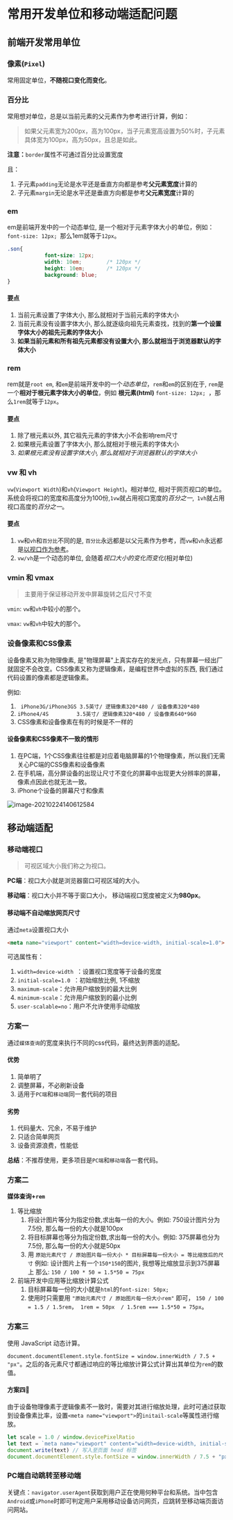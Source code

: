 # 常用开发单位和移动端适配问题

## 前端开发常用单位

### 像素(`Pixel`)

常用固定单位，**不随视口变化而变化**。

### 百分比

常用想对单位，总是以当前元素的父元素作为参考进行计算，例如：

> 如果父元素宽为200px，高为100px，当子元素宽高设置为50%时，子元素具体宽为100px，高为50px，且总是如此。

**注意：**`border`属性不可通过百分比设置宽度

且：

1. 子元素`padding`无论是水平还是垂直方向都是参考**父元素宽度**计算的
2. 子元素`margin`无论是水平还是垂直方向都是参考**父元素宽度**计算的

### em

em是前端开发中的一个动态单位, 是一个相对于元素字体大小的单位，例如：`font-size: 12px; `那么1em就等于`12px`。

```css
.son{
            font-size: 12px;
            width: 10em;		/* 120px */
            height: 10em;		/* 120px */
            background: blue;
}
```

#### 要点

1. 当前元素设置了字体大小, 那么就相对于当前元素的字体大小
2. 当前元素没有设置字体大小, 那么就逐级向祖先元素查找，找到的**第一个设置字体大小的祖先元素的字体大小**
3. **如果当前元素和所有祖先元素都没有设置大小, 那么就相当于浏览器默认的字体大小**

### rem

rem就是`root em`, 和`em`是前端开发中的一个*动态单位*，`rem`和`em`的区别在于, `rem`是一个**相对于根元素字体大小的单位**，例如 **根元素(html)** `font-size: 12px; `，那么`1rem`就等于`12px`。

#### 要点

1. 除了根元素以外, 其它祖先元素的字体大小不会影响rem尺寸
2. 如果根元素设置了字体大小, 那么就相对于根元素的字体大小
3. *如果根元素没有设置字体大小, 那么就相对于浏览器默认的字体大小*

### vw 和 vh

`vw`(`Viewport Width`)和`vh`(`Viewport Height`)。相对单位, 相对于网页视口的单位。系统会将视口的宽度和高度分为100份,`1vw`就占用视口宽度的*百分之一*,` 1vh`就占用视口高度的*百分之一*。

#### 要点

1. `vw`和`vh`和`百分比`不同的是, `百分比`永远都是以父元素作为参考，而`vw`和`vh`永远都是<u>以视口作为参考</u>。
2. `vw/vh`是一个动态的单位, 会随着*视口大小的变化而变化*(相对单位)

### vmin 和 vmax

> 主要用于保证移动开发中屏幕旋转之后尺寸不变

`vmin`: `vw`和`vh`中较小的那个。

`vmax`: `vw`和`vh`中较大的那个。

### 设备像素和CSS像素

设备像素又称为物理像素, 是"物理屏幕"上真实存在的发光点，只有屏幕一经出厂就固定不会改变。CSS像素又称为逻辑像素，是编程世界中虚拟的东西, 我们通过代码设置的像素都是逻辑像素。

例如:

1. ` iPhone3G/iPhone3GS 3.5英寸/ 逻辑像素320*480 / 设备像素320*480`
2.  `iPhone4/4S         3.5英寸/ 逻辑像素320*480 / 设备像素640*960`
3. CSS像素和设备像素在有的时候是不一样的

#### 设备像素和CSS像素不一致的情形

1. 在PC端，1个CSS像素往往都是对应着电脑屏幕的1个物理像素，所以我们无需关心PC端的CSS像素和设备像素
2. 在手机端，高分屏设备的出现让尺寸不变化的屏幕中出现更大分辨率的屏幕，像素点因此也就无法一致。
3. iPhone个设备的屏幕尺寸和像素

![image-20210224140612584](https://gitee.com/lijiangdao/notebook-map-bed/raw/master/noteIMG/image-20210224140612584.png)

## 移动端适配

### 移动端视口

> 可视区域大小我们称之为视口。

**PC端**：视口大小就是浏览器窗口可视区域的大小。

**移动端**：视口大小并不等于窗口大小， 移动端视口宽度被定义为**980px**。

#### 移动端不自动缩放网页尺寸

通过`meta`设置视口大小

```html
<meta name="viewport" content="width=device-width, initial-scale=1.0">
```

可选属性有：

1. `width=device-width `：设置视口宽度等于设备的宽度
2. `initial-scale=1.0 `：初始缩放比例, 1不缩放
3. `maximum-scale`：允许用户缩放到的最大比例
4. `minimum-scale`：允许用户缩放到的最小比例
5. `user-scalable=no`：用户不允许使用手动缩放

### 方案一

通过`媒体查询`的宽度来执行不同的css代码，最终达到界面的适配。

#### 优势

1. 简单明了
2. 调整屏幕，不必刷新设备
3. 适用于`PC端`和`移动端`同一套代码的项目

#### 劣势

1. 代码量大、冗余，不易于维护
2. 只适合简单网页
3. 设备资源浪费，性能低

**总结**：不推荐使用，更多项目是`PC端`和`移动端`各一套代码。

### 方案二

**媒体查询+`rem`**

1. 等比缩放
   1. 将设计图片等分为指定份数,求出每一份的大小。例如: 750设计图片分为7.5份, 那么每一份的大小就是100px
   2. 将目标屏幕也等分为指定份数,求出每一份的大小。例如: 375屏幕也分为7.5份, 那么每一份的大小就是50px
   3. 用 `原始元素尺寸 / 原始图片每一份大小 * 目标屏幕每一份大小 = 等比缩放后的尺寸`
         例如: 设计图片上有一个`150*150`的图片, 我想等比缩放显示到375屏幕上
         那么: `150 / 100 * 50 = 1.5*50 = 75px`
2. 前端开发中应用等比缩放计算公式
   1. 目标屏幕每一份的大小就是`html`的`font-size: 50px;`
   2. 使用时只需要用 `"原始元素尺寸 / 原始图片每一份大小rem"` 即可， `150 / 100 = 1.5 / 1.5rem`，` 1rem = 50px  / 1.5rem === 1.5*50 = 75px`。

### 方案三

使用 JavaScript 动态计算。

`document.documentElement.style.fontSize = window.innerWidth / 7.5 + "px"`。之后的各元素尺寸都通过响应的等比缩放计算公式计算出其单位为`rem`的数值。

#### 方案四:100:

由于设备物理像素于逻辑像素不一致时，需要对其进行缩放处理，此时可通过获取到设备像素比率，设置`<meta name="viewport">`的`initail-scale`等属性进行缩放。

```js
let scale = 1.0 / window.devicePixelRatio
let text = `meta name="viewport" content="width=device-width, initial-scale=${scale}, maximum-scale=${scale}, minimum-scale=${scale}, user-scalable=no">`
document.write(text) // 写入至页面 head 标签
document.documentElement.style.fontSize = window.innerWidth / 7.5 + "px"
```

### PC端自动跳转至移动端

关键点：`navigator.userAgent`获取到用户正在使用何种平台和系统。当中包含`Android`或`iPhone`时即可判定用户采用移动设备访问网页，应跳转至移动端页面访问网站。

















